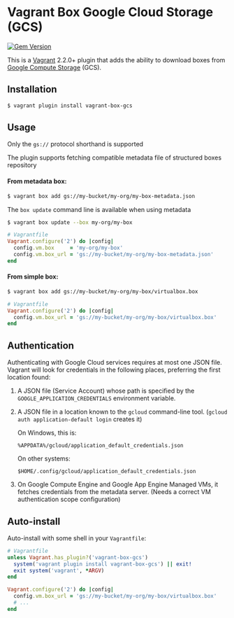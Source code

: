 # Vagrant Box Google Cloud Storage (GCS)

[![Gem Version](https://badge.fury.io/rb/vagrant-box-gcs.svg)](https://badge.fury.io/rb/vagrant-box-gcs)

This is a [Vagrant](http://www.vagrantup.com) 2.2.0+ plugin that adds the ability to download boxes from
[Google Compute Storage](http://cloud.google.com/storage/) (GCS).

## Installation
```bash
$ vagrant plugin install vagrant-box-gcs
```

## Usage

Only the `gs://` protocol shorthand is supported

The plugin supports fetching compatible metadata file of structured boxes repository

#### From metadata box:

```bash
$ vagrant box add gs://my-bucket/my-org/my-box-metadata.json
```

The `box update` command line is available when using metadata
```bash
$ vagrant box update --box my-org/my-box
```

```ruby
# Vagrantfile
Vagrant.configure('2') do |config|
  config.vm.box     = 'my-org/my-box'
  config.vm.box_url = 'gs://my-bucket/my-org/my-box-metadata.json'
end
```

#### From simple box:

```bash
$ vagrant box add gs://my-bucket/my-org/my-box/virtualbox.box
```

```ruby
# Vagrantfile
Vagrant.configure('2') do |config|
  config.vm.box_url = 'gs://my-bucket/my-org/my-box/virtualbox.box'
end
```

## Authentication

Authenticating with Google Cloud services requires at most one JSON file.
Vagrant will look for credentials in the following places, preferring the first location found:

1.  A JSON file (Service Account) whose path is specified by the
    `GOOGLE_APPLICATION_CREDENTIALS` environment variable.

2.  A JSON file in a location known to the `gcloud` command-line tool.
    (`gcloud auth application-default login` creates it)

    On Windows, this is:

        %APPDATA%/gcloud/application_default_credentials.json

    On other systems:

        $HOME/.config/gcloud/application_default_credentials.json

3.  On Google Compute Engine and Google App Engine Managed VMs, it fetches
    credentials from the metadata server. (Needs a correct VM authentication
    scope configuration)


## Auto-install

Auto-install with some shell in your `Vagrantfile`:

```ruby
# Vagrantfile
unless Vagrant.has_plugin?('vagrant-box-gcs')
  system('vagrant plugin install vagrant-box-gcs') || exit!
  exit system('vagrant', *ARGV)
end

Vagrant.configure('2') do |config|
  config.vm.box_url = 'gs://my-bucket/my-org/my-box/virtualbox.box'
  # ...
end
```
